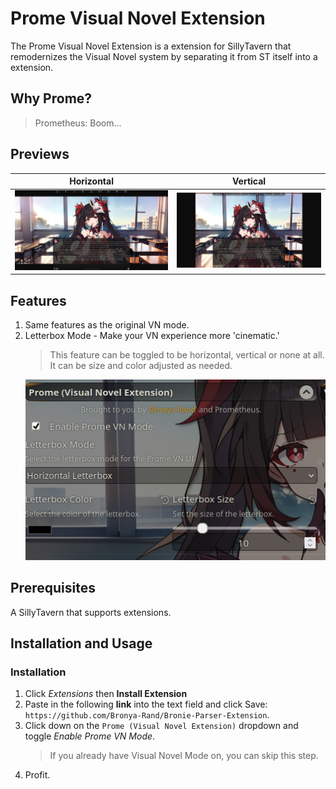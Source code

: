 # Prome Visual Novel Extension

The Prome Visual Novel Extension is a extension for SillyTavern that remodernizes the Visual Novel system by separating it from ST itself into a extension.

## Why Prome?
> Prometheus: Boom...

## Previews

| Horizontal | Vertical |
| :--------: | :------: |
| ![horizontal.png](./.github/horizontal.png) | ![vertical.png](./.github/vertical.png) | 

## Features

1. Same features as the original VN mode.
2. Letterbox Mode - Make your VN experience more 'cinematic.'
   > This feature can be toggled to be horizontal, vertical or none at all. It can be size and color adjusted as needed.
   <center>
    <img src="./.github/settings.png"/>
   </center>

## Prerequisites

A SillyTavern that supports extensions.

## Installation and Usage

### Installation

1. Click _Extensions_ then **Install Extension**
2. Paste in the following **link** into the text field and click Save: `https://github.com/Bronya-Rand/Bronie-Parser-Extension`.
3. Click down on the `Prome (Visual Novel Extension)` dropdown and toggle *Enable Prome VN Mode*.
   > If you already have Visual Novel Mode on, you can skip this step.
4. Profit.

